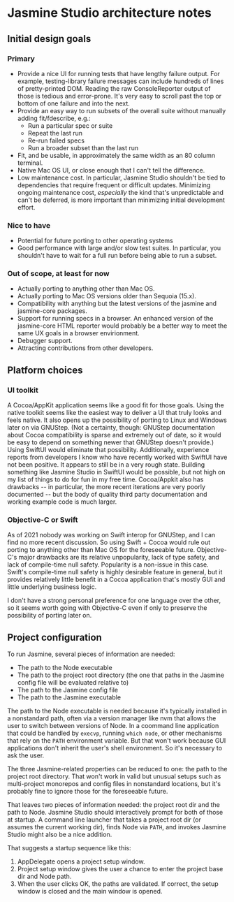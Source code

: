 # Jasmine Studio architecture notes

## Initial design goals

### Primary

* Provide a nice UI for running tests that have lengthy failure output. For
  example, testing-library failure messages can include hundreds of lines of
  pretty-printed DOM. Reading the raw ConsoleReporter output of those is
  tedious and error-prone. It's very easy to scroll past the top or bottom of
  one failure and into the next.
* Provide an easy way to run subsets of the overall suite without manually
  adding fit/fdescribe, e.g.:
  * Run a particular spec or suite
  * Repeat the last run
  * Re-run failed specs
  * Run a broader subset than the last run
* Fit, and be usable, in approximately the same width as an 80 column terminal.
* Native Mac OS UI, or close enough that I can't tell the difference.
* Low maintenance cost. In particular, Jasmine Studio shouldn't be tied to
  dependencies that require frequent or difficult updates. Minimizing ongoing
  maintenance cost, *especially* the kind that's unpredictable and can't be
  deferred, is more important than minimizing initial development effort.

### Nice to have

* Potential for future porting to other operating systems
* Good performance with large and/or slow test suites. In particular, you
  shouldn't have to wait for a full run before being able to run a subset.

### Out of scope, at least for now

* Actually porting to anything other than Mac OS.
* Actually porting to Mac OS versions older than Sequoia (15.x).
* Compatibility with anything but the latest versions of the jasmine and
  jasmine-core packages.
* Support for running specs in a browser. An enhanced version of the
  jasmine-core HTML reporter would probably be a better way to meet the same
  UX goals in a browser envirionment.
* Debugger support.
* Attracting contributions from other developers.

## Platform choices

### UI toolkit

A Cocoa/AppKit application seems like a good fit for those goals. Using the
native toolkit seems like the easiest way to deliver a UI that truly looks and
feels native. It also opens up the possibility of porting to Linux and Windows
later on via GNUStep. (Not a certainty, though: GNUStep documentation about
Cocoa compatibility is sparse and extremely out of date, so it would be easy to
depend on something newer that GNUStep doesn't provide.) Using SwiftUI would
eliminate that possibility. Additionally, experience reports from developers I
know who have recently worked with SwiftUI have not been positive. It appears
to still be in a very rough state. Building something like Jasmine Studio in
SwiftUI would be possible, but not high on my list of things to do for fun in
my free time. Cocoa/Appkit also has drawbacks -- in particular, the more recent
iterations are very poorly documented -- but the body of quality third party
documentation and working example code is much larger.

### Objective-C or Swift

As of 2021 nobody was working on Swift interop for GNUStep, and I can find no
more recent discussion. So using Swift + Cocoa would rule out porting to
anything other than Mac OS for the foreseeable future. Objective-C's major
drawbacks are its relative unpopularity, lack of type safety, and lack of
compile-time null safety. Popularity is a non-issue in this case. Swift's
compile-time null safety is highly desirable feature in general, but it
provides relatively little benefit in a Cocoa application that's mostly GUI and
little underlying business logic.

I don't have a strong personal preference for one language over the other, so
it seems worth going with Objective-C even if only to preserve the possibility
of porting later on.

## Project configuration

To run Jasmine, several pieces of information are needed:

* The path to the Node executable
* The path to the project root directory (the one that paths in the Jasmine
  config file will be evaluated relative to)
* The path to the Jasmine config file
* The path to the Jasmine executable

The path to the Node executable is needed because it's typically installed in a
nonstandard path, often via a version manager like nvm that allows the user to
switch between versions of Node. In a coommand line application that could be
handled by `execvp`, running `which node`, or other mechanisms that rely on the
`PATH` environment variable. But that won't work because GUI applications don't
inherit the user's shell environment. So it's necessary to ask the user.

The three Jasmine-related properties can be reduced to one: the path to the 
project root directory. That won't work in valid but unusual setups such as
multi-project monorepos and config files in nonstandard locations, but it's
probably fine to ignore those for the foreseeable future.

That leaves two pieces of information needed: the project root dir and the path
to Node. Jasmine Studio should interactively prompt for both of those at
startup. A command line launcher that takes a project root dir (or assumes the
current working dir), finds Node via `PATH`, and invokes Jasmine Studio might
also be a nice addition.

That suggests a startup sequence like this:

1. AppDelegate opens a project setup window.
2. Project setup window gives the user a chance to enter the project base dir
   and Node path.
3. When the user clicks OK, the paths are validated. If correct, the setup
   window is closed and the main window is opened.
